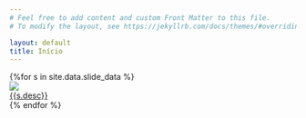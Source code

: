 ```yaml
---
# Feel free to add content and custom Front Matter to this file.
# To modify the layout, see https://jekyllrb.com/docs/themes/#overriding-theme-defaults

layout: default
title: Início
---
```

<!--
<div id='coin-slider'>
	{% for s in site.data.slide_data%}
	<a class="slider-item" href="{{s.link}}" target="_blank">
		<img src="{{s.img}}"/>
		<span>
			{{s.desc}}
		</span>
	</a>
	{% endfor %}
</div>
-->
<div class="rd-slide">
	{%for s in site.data.slide_data %}
	<div>
		<a href="{{s.link}}">
			<img src="{{s.img}}"/>
			<div>
				{{s.desc}}
			</div>
		</a>
	</div>
	{% endfor %}
</div>